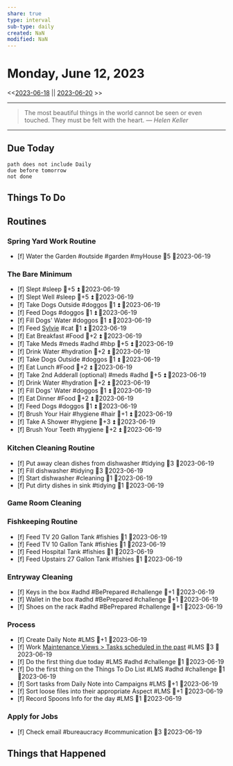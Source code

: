 ```yaml
---
share: true
type: interval
sub-type: daily
created: NaN 
modified: NaN
---
```

# Monday, June 12, 2023
<<[2023-06-18](./2023-06-18.md) || [2023-06-20](2023-06-20.md) >>

---

> The most beautiful things in the world cannot be seen or even touched. They must be felt with the heart.
> — <cite>Helen Keller</cite>

---
## Due Today
```tasks
path does not include Daily
due before tomorrow
not done
```

## Things To Do
































































































## Routines
### Spring Yard Work Routine
- [f] Water the Garden #outside #garden #myHouse 🥄5 📆2023-06-19


### The Bare Minimum
- [f] Slept #sleep 🥄+5 ⏫  📆2023-06-19
- [f] Slept Well #sleep 🥄+5 ⏫  📆2023-06-19
- [f] Take Dogs Outside  #doggos  🥄1 ⏫ 📆2023-06-19
- [f] Feed Dogs #doggos  🥄1 ⏫ 📆2023-06-19
- [f] Fill Dogs' Water #doggos  🥄1 ⏫ 📆2023-06-19
- [f] Feed [Sylvie](./Sylvie.md) #cat 🥄1 ⏫  📆2023-06-19
- [f] Eat Breakfast #Food  🥄+2 ⏫ 📆2023-06-19
- [f] Take Meds  #meds #adhd #hbp 🥄+5 ⏫ 📆2023-06-19
- [f] Drink Water #hydration 🥄+2 ⏫ 📆2023-06-19
- [f] Take Dogs Outside  #doggos 🥄1 ⏫ 📆2023-06-19
- [f] Eat Lunch #Food  🥄+2 ⏫ 📆2023-06-19
- [f] Take 2nd Adderall (optional) #meds #adhd  🥄+5 ⏫ 📆2023-06-19
- [f] Drink Water #hydration   🥄+2 ⏫ 📆2023-06-19
- [f] Fill Dogs' Water #doggos  🥄1 ⏫ 📆2023-06-19
- [f] Eat Dinner #Food  🥄+2 ⏫ 📆2023-06-19
- [f] Feed Dogs #doggos  🥄1 ⏫ 📆2023-06-19
- [f] Brush Your Hair #hygiene #hair 🥄+1 ⏫ 📆2023-06-19
- [f] Take A Shower #hygiene  🥄+3 ⏫ 📆2023-06-19
- [f] Brush Your Teeth #hygiene 🥄+2 ⏫ 📆2023-06-19


### Kitchen Cleaning Routine
- [f] Put away clean dishes from dishwasher #tidying 🥄3 📆2023-06-19
- [f] Fill dishwasher #tidying 🥄3 📆2023-06-19
- [f] Start dishwasher #cleaning 🥄1 📆2023-06-19
- [f] Put dirty dishes in sink #tidying 🥄1 📆2023-06-19


### Game Room Cleaning


### Fishkeeping Routine
- [f] Feed TV 20 Gallon Tank #fishies 🥄1 📆2023-06-19
- [f] Feed TV 10 Gallon Tank #fishies 🥄1 📆2023-06-19
- [f] Feed Hospital Tank #fishies 🥄1 📆2023-06-19
- [f] Feed Upstairs 27 Gallon Tank #fishies 🥄1 📆2023-06-19


### Entryway Cleaning
- [f] Keys in the box #adhd #BePrepared #challenge 🥄+1 📆2023-06-19
- [f] Wallet in the box #adhd #BePrepared #challenge 🥄+1 📆2023-06-19
- [f] Shoes on the rack #adhd #BePrepared #challenge 🥄+1 📆2023-06-19


### Process
- [f] Create Daily Note #LMS 🥄+1   📆2023-06-19
- [f] Work [Maintenance Views > Tasks scheduled in the past](./Maintenance%20Views.md#Tasks%20scheduled%20in%20the%20past) #LMS  🥄3 📆2023-06-19
- [f] Do the first thing due today #LMS #adhd #challenge 🥄1 📆2023-06-19
- [f] Do the first thing on the Things To Do List #LMS #adhd #challenge 🥄1 📆2023-06-19
- [f] Sort tasks from Daily Note into Campaigns #LMS 🥄+1   📆2023-06-19
- [f] Sort loose files into their appropriate Aspect  #LMS 🥄+1   📆2023-06-19
- [f] Record Spoons Info for the day #LMS 🥄1 📆2023-06-19


### Apply for Jobs
- [f] Check email #bureaucracy #communication 🥄3 📆2023-06-19




## Things that Happened

